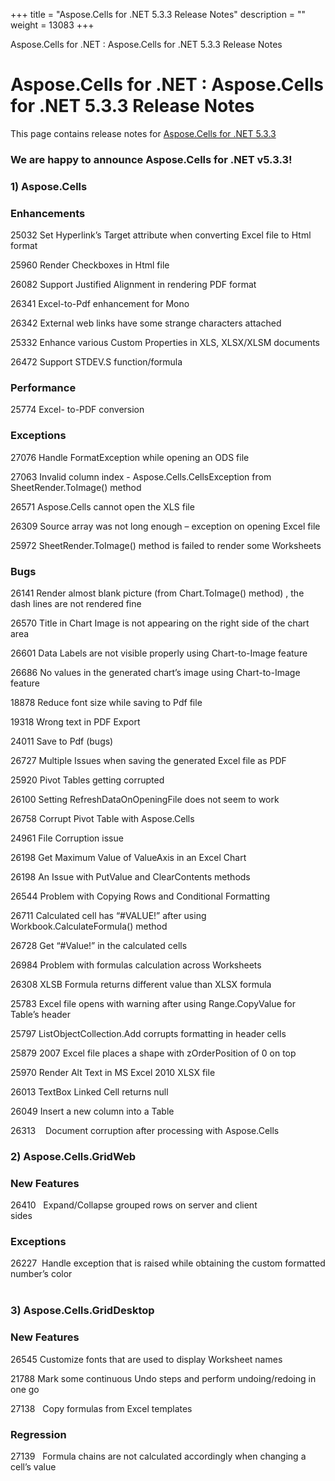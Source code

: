 +++
title = "Aspose.Cells for .NET 5.3.3 Release Notes" 
description = "" 
weight = 13083 
+++

Aspose.Cells for .NET : Aspose.Cells for .NET 5.3.3 Release Notes  

# Aspose.Cells for .NET : Aspose.Cells for .NET 5.3.3 Release Notes


This page contains release notes for [Aspose.Cells for .NET 5.3.3](http://www.aspose.com/downloads/cells/net/new-releases/aspose.cells-for-.net-5.3.3/)

### We are happy to announce Aspose.Cells for .NET v5.3.3!

### 1) Aspose.Cells

### Enhancements

25032 Set Hyperlink’s Target attribute when converting Excel file to Html format

25960 Render Checkboxes in Html file

26082 Support Justified Alignment in rendering PDF format

26341 Excel-to-Pdf enhancement for Mono

26342 External web links have some strange characters attached

25332 Enhance various Custom Properties in XLS, XLSX/XLSM documents

26472 Support STDEV.S function/formula

### Performance

25774 Excel- to-PDF conversion

### Exceptions

27076 Handle FormatException while opening an ODS file

27063 Invalid column index - Aspose.Cells.CellsException from SheetRender.ToImage() method

26571 Aspose.Cells cannot open the XLS file

26309 Source array was not long enough – exception on opening Excel file

25972 SheetRender.ToImage() method is failed to render some Worksheets

### Bugs

26141 Render almost blank picture (from Chart.ToImage() method) , the dash lines are not rendered fine

26570 Title in Chart Image is not appearing on the right side of the chart area

26601 Data Labels are not visible properly using Chart-to-Image feature

26686 No values in the generated chart’s image using Chart-to-Image feature 

18878 Reduce font size while saving to Pdf file

19318 Wrong text in PDF Export

24011 Save to Pdf (bugs)

26727 Multiple Issues when saving the generated Excel file as PDF

25920 Pivot Tables getting corrupted

26100 Setting RefreshDataOnOpeningFile does not seem to work

26758 Corrupt Pivot Table with Aspose.Cells

24961 File Corruption issue

26198 Get Maximum Value of ValueAxis in an Excel Chart

26198 An Issue with PutValue and ClearContents methods

26544 Problem with Copying Rows and Conditional Formatting

26711 Calculated cell has “#VALUE!” after using Workbook.CalculateFormula() method

26728 Get “#Value!” in the calculated cells

26984 Problem with formulas calculation across Worksheets

26308 XLSB Formula returns different value than XLSX formula

25783 Excel file opens with warning after using Range.CopyValue for Table’s header

25797 ListObjectCollection.Add corrupts formatting in header cells

25879 2007 Excel file places a shape with zOrderPosition of 0 on top

25970 Render Alt Text in MS Excel 2010 XLSX file

26013 TextBox Linked Cell returns null

26049 Insert a new column into a Table

26313    Document corruption after processing with Aspose.Cells

### 2) Aspose.Cells.GridWeb

### New Features

26410   Expand/Collapse grouped rows on server and client sides                                                                                                                     

### Exceptions

26227  Handle exception that is raised while obtaining the custom formatted number’s color                                                                                                                    

### 3) Aspose.Cells.GridDesktop

### New Features

26545 Customize fonts that are used to display Worksheet names

21788 Mark some continuous Undo steps and perform undoing/redoing in one go

27138   Copy formulas from Excel templates

### Regression

27139   Formula chains are not calculated accordingly when changing a cell’s value

